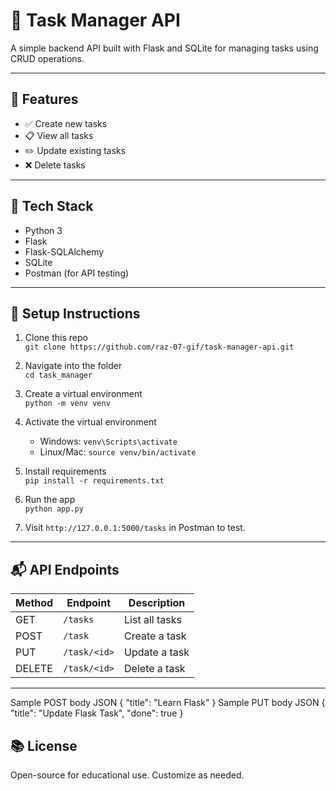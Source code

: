 # 📝 Task Manager API

A simple backend API built with Flask and SQLite for managing tasks using CRUD operations.

---

## 🚀 Features

- ✅ Create new tasks
- 📋 View all tasks
- ✏️ Update existing tasks
- ❌ Delete tasks

---

## 🧰 Tech Stack

- Python 3
- Flask
- Flask-SQLAlchemy
- SQLite
- Postman (for API testing)

---

## 📁 Setup Instructions

1. Clone this repo  
   `git clone https://github.com/raz-07-gif/task-manager-api.git`

2. Navigate into the folder  
   `cd task_manager`

3. Create a virtual environment  
   `python -m venv venv`

4. Activate the virtual environment  
   - Windows: `venv\Scripts\activate`
   - Linux/Mac: `source venv/bin/activate`

5. Install requirements  
   `pip install -r requirements.txt`

6. Run the app  
   `python app.py`

7. Visit `http://127.0.0.1:5000/tasks` in Postman to test.

---

## 📬 API Endpoints

| Method | Endpoint           | Description        |
|--------|--------------------|--------------------|
| GET    | `/tasks`           | List all tasks     |
| POST   | `/task`            | Create a task      |
| PUT    | `/task/<id>`       | Update a task      |
| DELETE | `/task/<id>`       | Delete a task      |

---
Sample POST body JSON
{
  "title": "Learn Flask"
}
Sample PUT body JSON
{
  "title": "Update Flask Task",
  "done": true
}


## 📚 License

Open-source for educational use. Customize as needed.
